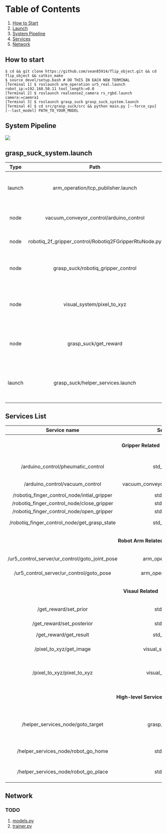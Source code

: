 # Table of Contents
1. [How to Start](#Start)
2. [Launch](#Launch)
3. [System Pipeline](#Pipeline)
4. [Services](#Services)
5. [Network](#Network)

## How to start <a name="Start"></a>
```
$ cd && git clone https://github.com/sean85914/flip_object.git && cd flip_object && catkin_make
$ source devel/setup.bash # DO THIS IN EACH NEW TERMINAL
[Terminal 1] $ roslaunch arm_operation ur5_real.launch robot_ip:=192.168.50.11 tool_length:=0.0
[Terminal 2] $ roslaunch realsense2_camera rs_rgbd.launch camera:=caemra1
[Terminal 3] $ roslaunch grasp_suck grasp_suck_system.launch
[Terminal 4] $ cd src/grasp_suck/src && python main.py [--force_cpu] [--last_model] PATH_TO_YOUR_MODEL
```
## System Pipeline <a name="Pipeline"></a>
![](https://github.com/sean85914/flip_object/blob/master/src/grasp_suck/dqn_grasp_and_suck.png)
## grasp_suck_system.launch <a name="Launch"></a>

| Type   | Path    | Description |
| :---:  | :---:   | :---:       |
| launch | arm_operation/tcp_publisher.launch                    | Suction and 2-finger gripper transformation information |
| node   | vacuum_conveyor_control/arduino_control               | Turn on vacuum control services |
| node   | robotiq_2f_gripper_control/Robotiq2FGripperRtuNode.py | Turn on robotiq 2-finger gripper |
| node   | grasp_suck/robotiq_gripper_control                    | Trun on robotiq gripper control services |
| node   | visual_system/pixel_to_xyz                            | Convert pixel to 3D coordinate <br>Get cropped color and depth images</br> |
| node   | grasp_suck/get_reward                                 | Using consecutive depth images to judge if action succeed |
| launch | grasp_suck/helper_services.launch                     | High-level services, including homing, picking and placing | 

## Services List <a name="Services"></a>

| Service name                              | Service type | Description |
| :---:                                     | :---: | :---: |
|<tr><td colspan=3><p align="center">**Gripper Related**</p></td></tr>|
| /arduino_control/pheumatic_control | std_srvs/SetBool | Suction cup expansion and contraction |
| /arduino_control/vacuum_control    | vacuum_conveyor_control/vacuum_control | Suction behavior control | 
| /robotiq_finger_control_node/intial_gripper | std_srvs/Empty | Initialize gripper |
| /robotiq_finger_control_node/close_gripper | std_srvs/Empty | Close gripper |
| /robotiq_finger_control_node/open_gripper  | std_srvs/Empty | Open gripper | 
| /robotiq_finger_control_node/get_grasp_state | std_srvs/SetBool | Get if grasp success |
|<tr><td colspan=3><p align="center">**Robot Arm Related**</p></td></tr>|
| /ur5_control_server/ur_control/goto_joint_pose | arm_operation/joint_pose | Go to user given joint pose |
| /ur5_control_server/ur_control/goto_pose | arm_operation/target_pose | Go to user given cartesian pose | 
|<tr><td colspan=3><p align="center">**Visaul Related**</p></td></tr>|
| /get_reward/set_prior | std_srvs/Empty | Set depth image before action |
| /get_reward/set_posterior | std_srvs/Empty | Set depth image after action |
| /get_reward/get_result | std_srvs/SetBool | Get result of action |
| /pixel_to_xyz/get_image | visual_system/get_image | Return cropped color and depth images |
| /pixel_to_xyz/pixel_to_xyz | visual_system/get_xyz | Return 3D coordinate with request pixel in color_optical_frame |
|<tr><td colspan=3><p align="center">**High-level Services**</p></td></tr>|
| /helper_services_node/goto_target | grasp_suck/get_pose | Make arm contact with request point with specific motion primitive and angle
| /helper_services_node/robot_go_home | std_srvs/Empty | Return arm to home and set posterior |
| /helper_services_node/robot_go_place | std_srvs/Empty | Place the object with predifined pose |

## Network <a name="Network"></a>
### TODO
1. [models.py](https://github.com/sean85914/flip_object/blob/master/src/grasp_suck/src/models.py)
2. [trainer.py](https://github.com/sean85914/flip_object/blob/master/src/grasp_suck/src/trainer.py)
